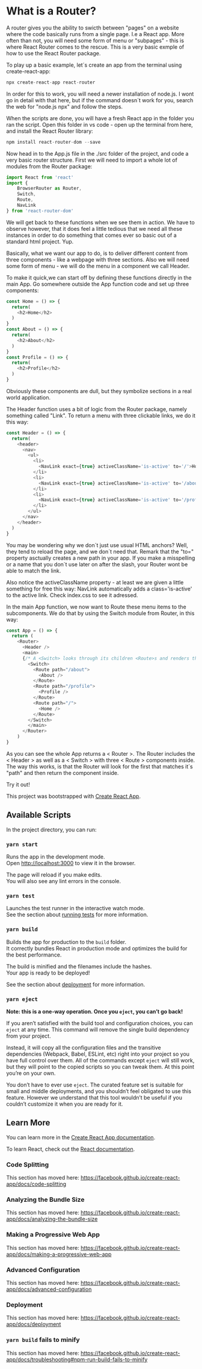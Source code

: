 # What is a Router?
A router gives you the ability to swicth between "pages" on a website where the code basically runs from a single page. I.e a React app. More often than not, you will need some form of menu or "subpages" - this is where React Router comes to the rescue. This is a very basic exmple of how to use the React Router package. 

To play up a basic example, let´s create an app from the terminal using create-react-app:

````Javascript
npx create-react-app react-router
````

In order for this to work, you will need a newer installation of node.js. I wont go in detail with that here, but if the command doesn´t work for you, search the web for "node.js npx" and follow the steps. 

When the scripts are done, you will have a fresh React app in the folder you ran the script. Open this folder in vs code - open up the terminal from here, and install the React Router library:


````javascript 
npm install react-router-dom --save
````

Now head in to the App.js file in the ./src folder of the project, and code a very basic router structure. First we will need to import a whole lot of modules from the Router package:

````javascript
import React from 'react'
import {
    BrowserRouter as Router,
    Switch,
    Route,
    NavLink
} from 'react-router-dom'
````

We will get back to these functions when we see them in action. We have to observe however, that it does feel a little tedious that we need all these instances in order to do something that comes ever so basic out of a standard html project. Yup. 

Basically, what we want our app to do, is to deliver different content from three components - like a webpage with three sections. Also we will need some form of menu - we will do the menu in a component we call Header. 

To make it quick,we can start off by defining these functions directly in the main App. Go somewhere outside the App function code and set up three components:

````javascript
const Home = () => {
  return(
    <h2>Home</h2>
  )
}
const About = () => {
  return(
    <h2>About</h2>
  )
}
const Profile = () => {
  return(
    <h2>Profile</h2>
  )
}
````
Obviously these components are dull, but they symbolize sections in a real world application.

The Header function uses a bit of logic from the Router package, namely something called "Link". To return a menu with three clickable links, we do it this way:

````javascript
const Header = () => {
  return(
    <header>
      <nav>
        <ul>
          <li>
            <NavLink exact={true} activeClassName='is-active' to='/'>Home</NavLink>
          </li>
          <li>
            <NavLink exact={true} activeClassName='is-active' to='/about'>About</NavLink>
          </li>
          <li>
            <NavLink exact={true} activeClassName='is-active' to='/profile'>Profile</NavLink>
          </li>
        </ul>
      </nav>
    </header>
  )
}
````
You may be wondering why we don´t just use usual HTML anchors? Well, they tend to reload the page, and we don´t need that. Remark that the "to=" property asctually creates a new path in your app. If you make a misspelling or a name that you don´t use later on after the slash, your Router wont be able to match the link. 

Also notice the activeClassName property - at least we are given a little something for free this way: NavLink automatically adds a class='is-active' to the active link. Check index.css to see it adressed.  

In the main App function, we now want to Route these menu items to the subcomponents. We do that by using the Switch module from Router, in this way:

````javascript  
const App = () => {
  return (
    <Router>
      <Header />
      <main>
      {/* A <Switch> looks through its children <Route>s and renders the first one that matches the current URL. */}
        <Switch>
          <Route path="/about">
            <About />
          </Route>
          <Route path="/profile">
            <Profile />
          </Route>
          <Route path="/">
            <Home />
          </Route>
        </Switch>
        </main>      
      </Router>
    )
}
````
As you can see the whole App returns a < Router >. The Router includes the < Header > as well as a < Switch > with three < Route > components inside. The way this works, is that the Router will look for the first <Link> that matches it´s "path" and then return the component inside.

Try it out! 
 









This project was bootstrapped with [Create React App](https://github.com/facebook/create-react-app).

## Available Scripts

In the project directory, you can run:

### `yarn start`

Runs the app in the development mode.<br />
Open [http://localhost:3000](http://localhost:3000) to view it in the browser.

The page will reload if you make edits.<br />
You will also see any lint errors in the console.

### `yarn test`

Launches the test runner in the interactive watch mode.<br />
See the section about [running tests](https://facebook.github.io/create-react-app/docs/running-tests) for more information.

### `yarn build`

Builds the app for production to the `build` folder.<br />
It correctly bundles React in production mode and optimizes the build for the best performance.

The build is minified and the filenames include the hashes.<br />
Your app is ready to be deployed!

See the section about [deployment](https://facebook.github.io/create-react-app/docs/deployment) for more information.

### `yarn eject`

**Note: this is a one-way operation. Once you `eject`, you can’t go back!**

If you aren’t satisfied with the build tool and configuration choices, you can `eject` at any time. This command will remove the single build dependency from your project.

Instead, it will copy all the configuration files and the transitive dependencies (Webpack, Babel, ESLint, etc) right into your project so you have full control over them. All of the commands except `eject` will still work, but they will point to the copied scripts so you can tweak them. At this point you’re on your own.

You don’t have to ever use `eject`. The curated feature set is suitable for small and middle deployments, and you shouldn’t feel obligated to use this feature. However we understand that this tool wouldn’t be useful if you couldn’t customize it when you are ready for it.

## Learn More

You can learn more in the [Create React App documentation](https://facebook.github.io/create-react-app/docs/getting-started).

To learn React, check out the [React documentation](https://reactjs.org/).

### Code Splitting

This section has moved here: https://facebook.github.io/create-react-app/docs/code-splitting

### Analyzing the Bundle Size

This section has moved here: https://facebook.github.io/create-react-app/docs/analyzing-the-bundle-size

### Making a Progressive Web App

This section has moved here: https://facebook.github.io/create-react-app/docs/making-a-progressive-web-app

### Advanced Configuration

This section has moved here: https://facebook.github.io/create-react-app/docs/advanced-configuration

### Deployment

This section has moved here: https://facebook.github.io/create-react-app/docs/deployment

### `yarn build` fails to minify

This section has moved here: https://facebook.github.io/create-react-app/docs/troubleshooting#npm-run-build-fails-to-minify

